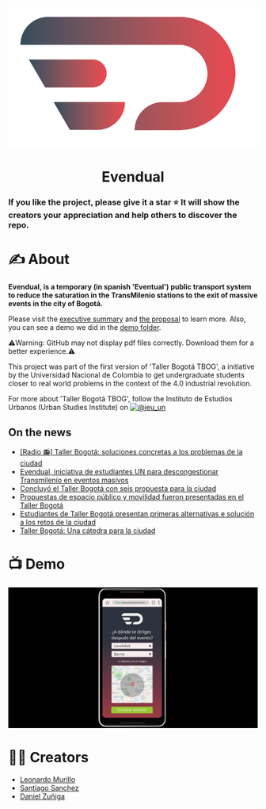 <!-- icons -->

[1.1]: http://i.imgur.com/tXSoThF.png (twitter icon with padding)
[1]: https://twitter.com/ieu_un

<p align="center">
<img src="readme-resources/Logo.png" alt="Evendual logo">
</p>

<h1 align="center">Evendual</h1>

### If you like the project, please give it a star ⭐ It will show the creators your appreciation and help others to discover the repo.

# ✍️ About 

**Evendual, is a temporary (in spanish 'Eventual') public transport system to reduce the saturation in the TransMilenio stations to the exit of massive events in the city of Bogotá.**

Please visit the [executive summary](https://github.com/dfzunigah/Evendual/blob/master/Executive%20summary%20%5BES%5D.pdf) and [the proposal](https://github.com/dfzunigah/Evendual/blob/master/EVENDUAL.pdf) to learn more. Also, you can see a demo we did in the [demo folder](https://github.com/dfzunigah/Evendual/tree/master/demo).

⚠️Warning: GitHub may not display pdf files correctly. Download them for a better experience.⚠️

This project was part of the first version of 'Taller Bogotá TBOG', a initiative by the Universidad Nacional de Colombia to get undergraduate students closer to real world problems in the context of the 4.0 industrial revolution.

For more about 'Taller Bogotá TBOG', follow the Instituto de Estudios Urbanos (Urban Studies Institute) on [![@ieu_un][1.1]][1]

## On the news

- [[Radio 📻] Taller Bogotá: soluciones concretas a los problemas de la ciudad](http://unradio.unal.edu.co/nc/detalle/cat/observatorio-de-gobierno-urbano/article/taller-bogota-soluciones-concretas-a-los-problemas-de-la-ciudad.html)
- [Evendual, iniciativa de estudiantes UN para descongestionar Transmilenio en eventos masivos](http://ieu.unal.edu.co/noticias-del-ieu/item/evendual-iniciativa-de-estudiantes-un-para-descongestionar-transmilenio-en-eventos-masivos)
- [Concluyó el Taller Bogotá con seis propuesta para la ciudad](http://ieu.unal.edu.co/noticias-del-ieu/item/concluyo-el-taller-bogota-con-seis-propuestas-para-la-ciudad)
- [Propuestas de espacio público y movilidad fueron presentadas en el Taller Bogotá](http://ieu.unal.edu.co/noticias-del-ieu/item/propuestas-de-espacio-publico-y-movilidad-fueron-presentadas-en-el-taller-bogota)
- [Estudiantes de Taller Bogotá presentan primeras alternativas e solución a los retos de la ciudad](http://ieu.unal.edu.co/noticias-del-ieu/item/estudiantes-de-taller-bogota-presentan-primeras-alternativas-de-solucion-a-los-retos-de-la-cidudad)
- [Taller Bogotá: Una cátedra para la ciudad](https://agenciadenoticias.unal.edu.co/detalle/article/taller-bogota-una-catedra-para-la-ciudad.html)


# 📺 Demo 

![](readme-resources/video.gif)

# 👨‍💻 Creators

- [Leonardo Murillo]()
- [Santiago Sanchez](https://linkedin.com/in/andrés-santiago-sánchez-peña-269192176)
- [Daniel Zuñiga](https://linkedin.com/in/dfzunigah)

